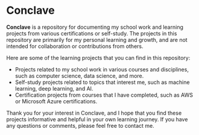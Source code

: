 # Conclave

**Conclave** is a repository for documenting my school work and learning projects from various certifications or self-study. The projects in this repository are primarily for my personal learning and growth, and are not intended for collaboration or contributions from others.

Here are some of the learning projects that you can find in this repository:

- Projects related to my school work in various courses and disciplines, such as computer science, data science, and more.
- Self-study projects related to topics that interest me, such as machine learning, deep learning, and AI.
- Certification projects from courses that I have completed, such as AWS or Microsoft Azure certifications.

Thank you for your interest in Conclave, and I hope that you find these projects informative and helpful in your own learning journey. If you have any questions or comments, please feel free to contact me.

